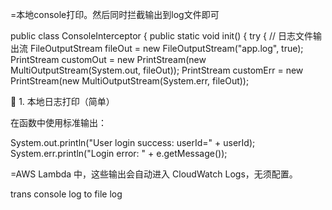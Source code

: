 
=本地console打印。然后同时拦截输出到log文件即可

public class ConsoleInterceptor {
public static void init() {
try {
// 日志文件输出流
FileOutputStream fileOut = new FileOutputStream("app.log", true);
PrintStream customOut = new PrintStream(new MultiOutputStream(System.out, fileOut));
PrintStream customErr = new PrintStream(new MultiOutputStream(System.err, fileOut));

🔹 1. 本地日志打印（简单）

在函数中使用标准输出：

System.out.println("User login success: userId=" + userId);
System.err.println("Login error: " + e.getMessage());

=AWS Lambda 中，这些输出会自动进入 CloudWatch Logs，无须配置。


trans console log to file log



